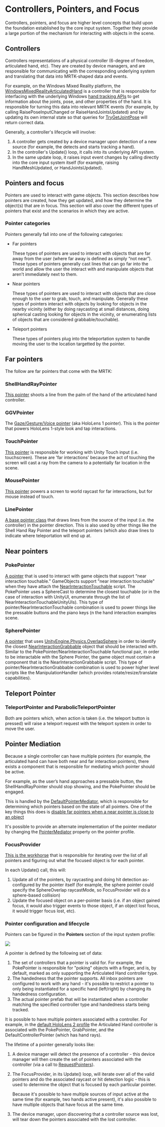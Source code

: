 # Controllers, Pointers, and Focus

Controllers, pointers, and focus are higher level concepts that build upon the foundation established
by the core input system. Together they provide a large portion of the mechanism for interacting
with objects in the scene.

## Controllers

Controllers representations of a physical controller (6-degree of freedom, articulated hand, etc).
They are created by device managers, and are responsible for communicating with the corresponding
underlying system and translating that data into MRTK-shaped data and events.

For example, on the Windows Mixed Reality platform, the
[WindowsMixedRealityArticulatedHand](xref:Microsoft.MixedReality.Toolkit.WindowsMixedReality.Input.WindowsMixedRealityArticulatedHand)
is a controller that is responsible for interfacing with the underlying Windows
[hand tracking APIs](https://docs.microsoft.com/en-us/uwp/api/windows.ui.input.spatial.spatialinteractionsourcestate) to get
information about the joints, pose, and other properties of the hand. It is responsible for turning this data into relevant
MRTK events (for example, by calling RaisePoseInputChanged or RaiseHandJointsUpdated) and by updating its own internal
state so that queries for [TryGetJointPose](xref:Microsoft.MixedReality.Toolkit.Input.HandJointUtils.TryGetJointPose)
will return correct data.

Generally, a controller's lifecycle will involve:

1. A controller gets created by a device manager upon detection of a new source (for example, the
   detects and starts tracking a hand).
2. In the controller's Update() loop, it calls into its underlying API system.
3. In the same update loop, it raises input event changes by calling directly into the
   core input system itself (for example, raising HandMeshUpdated, or HandJointsUpdated).

## Pointers and focus

Pointers are used to interact with game objects. This section describes how pointers are created,
how they get updated, and how they determine the object(s) that are in focus. This section will
also cover the different types of pointers that exist and the scenarios in which they are active.

### Pointer categories

Pointers generally fall into one of the following categories:

- Far pointers

  These types of pointers are used to interact with objects that are far away from the user (where
  far away is defined as simply “not near”). These types of pointers generally cast lines that
  can go far into the world and allow the user the interact with and manipulate objects that
  aren’t immediately next to them.

- Near pointers

  These types of pointers are used to interact with objects that are close enough to the user to
  grab, touch, and manipulate. Generally these types of pointers interact with objects by looking
  for objects in the nearby vicinity (either by doing raycasting at small distances, doing spherical
  casting looking for objects in the vicinity, or enumerating lists of objects that are considered
  grabbable/touchable).

- Teleport pointers

  These types of pointers plug into the teleportation system to handle moving the user to the location
  targetted by the pointer.

## Far pointers

The follow are far pointers that come with the MRTK:

### ShellHandRayPointer

[This pointer](xref:Microsoft.MixedReality.Toolkit.Input.ShellHandRayPointer) shoots a line from
the palm of the hand of the articulated hand controller.

### GGVPointer

The [Gaze/Gesture/Voice pointer](xref:Microsoft.MixedReality.Toolkit.Input.GGVPointer)
(aka HoloLens 1 pointer). This is the pointer that powers HoloLens 1-style look and tap interactions.

### TouchPointer

[This pointer](xref:Microsoft.MixedReality.Toolkit.Input.TouchPointer) is responsible for working
with Unity Touch input (i.e. touchscreen). These are 'far interactions' because the act of touching
the screen will cast a ray from the camera to a potentially far location in the scene.

### MousePointer

[This pointer](xref:Microsoft.MixedReality.Toolkit.Input.MousePointer) powers a screen to world raycast for far interactions, but for mouse instead of touch.

### LinePointer

[A base pointer class](xref:Microsoft.MixedReality.Toolkit.Input.MousePointer) that draws lines from the source of the input (i.e. the controller) in the pointer direction. This is also used by other things like the Shell Hand Ray Pointer and the teleport pointers (which also draw lines to indicate where teleportation will end up at.

## Near pointers

### PokePointer

[A pointer](xref:Microsoft.MixedReality.Toolkit.Input.PokePointer) that is used to interact with game objects
that support “near interaction touchable.” GameObjects support "near interaction touchable" when they
have attach the [NearInteractionTouchable](xref:Microsoft.MixedReality.Toolkit.Input.NearInteractionTouchable) script.
The PokePointer uses a SphereCast to determine the closest touchable (or in the case of interaction with
UnityUI, enumerate through the list of NearInteractionTouchableUnityUIs). This type of pointer/NearInteractionTouchable combination is used to power things like the pressable buttons and the piano
keys (n the hand interaction examples scene.

### SpherePointer

[A pointer](xref:Microsoft.MixedReality.Toolkit.Input.SpherePointer) that uses
[UnityEngine.Physics.OverlapSphere](https://docs.unity3d.com/ScriptReference/Physics.OverlapSphere.html)
in order to identify the closest [NearInteractionGrabbable](xref:Microsoft.MixedReality.Toolkit.Input.NearInteractionGrabbable)
object that should be interacted with. Similar to the PokePointer/NearInteractionTouchable functional
pair, in order to be interactable with the Sphere Pointer, the game object must contain a component that
is the NearInteractionGrabbable script. This type of pointer/NearInteractionGrabbable combination is used
to power higher level scripts like the ManipulationHandler (which provides rotate/resize/translate
capabilities).

## Teleport Pointer

### TeleportPointer and ParabolicTeleportPointer

Both are pointers which, when action is taken (i.e. the teleport button is pressed) will raise a teleport request with the teleport system in order to move the user. 

## Pointer Mediation

Because a single controller can have multiple pointers (for example, the articulated hand can have both
near and far interaction pointers), there exists a component that is responsible for mediating which
pointer should be active.

For example, as the user’s hand approaches a pressable button, the ShellHandRayPointer should stop
showing, and the PokePointer should be engaged.

This is handled by the [DefaultPointerMediator](xref:Microsoft.MixedReality.Toolkit.Input.DefaultPointerMediator),
which is responsible for determining which pointers based on the state of all pointers.
One of the key things this does is [disable far pointers when a near pointer is close to an
object](https://github.com/microsoft/MixedRealityToolkit-Unity/blob/mrtk_development/Assets/MixedRealityToolkit.SDK/Features/UX/Scripts/Pointers/DefaultPointerMediator.cs#L127)

It's possible to provide an alternate implementation of the pointer mediator by changing the
[PointerMediator](xref:Microsoft.MixedReality.Toolkit.Input.MixedRealityPointerProfile.PointerMediator)
property on the pointer profile.

### FocusProvider

[This is the workhorse](xref:Microsoft.MixedReality.Toolkit.Input.FocusProvider) that is responsible for
iterating over the list of all pointers and figuring out what the focused object is for each pointer.

In each Update() call, this will:

1. Update all of the pointers, by raycasting and doing hit detection as-configured by the pointer itself
   (for example, the sphere pointer could specify the SphereOverlap raycastMode, so FocusProvider will do a sphere-based collision)
2. Update the focused object on a per-pointer basis (i.e. if an object gained focus, it would also trigger
   events to those object, if an object lost focus, it would trigger focus lost, etc).


### Pointer configuration and lifecycle

Pointers can be figured in the **Pointers** section of the input system profile:

![](../../Images/Input/PointerProfile.png)

A pointer is defined by the following set of data:

1. The set of controllers that a pointer is valid for. For example, the PokePointer
   is responsible for "poking" objects with a finger, and is, by default, marked as
   only supporting the Articulated Hand controller type.
2. The handedness that the pointer supports. All inbox pointers are configured to
   work with any hand - it's possible to restrict a pointer to only being instantiated
   for a specific hand (left/right) by changing its handedness configuration.
3. The actual pointer prefab that will be instantiated when a controller matching the
   specified controller type and handedness starts being tracked.

It is possible to have multiple pointers associated with a controller. For example,
in the [default HoloLens 2 profile](https://github.com/microsoft/MixedRealityToolkit-Unity/blob/mrtk_development/Assets/MixedRealityToolkit.SDK/Profiles/HoloLens2/DefaultHoloLens2InputSystemProfile.asset)
the Articulated Hand controller is associated with the PokePointer, GrabPointer, and the
DefaultControllerPointer (which has hand rays).

The lifetime of a pointer generally looks like:

1. A device manager will detect the presence of a controller - this device manager will
   then create the set of pointers associated with the controller (via a call to
   [RequestPointers](xref:Microsoft.MixedReality.Toolkit.Input.BaseInputDeviceManager)).
2. The FocusProvider, in its Update() loop, will iterate over all of the valid pointers
   and do the associated raycast or hit detection logic - this is used to determine
   the object that is focused by each particular pointer.

   Because it's possible to have multiple sources of input active at the same time (for example,
   two hands active present), it's also possible to have multiple objects that have focus at the
   same time.
3. The device manager, upon discovering that a controller source was lost, will tear down
   the pointers associated with the lost controller.






